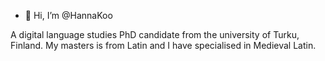 - 👋 Hi, I’m @HannaKoo

A digital language studies PhD candidate from the university of Turku, Finland. My masters is from Latin and I have specialised in Medieval Latin.
